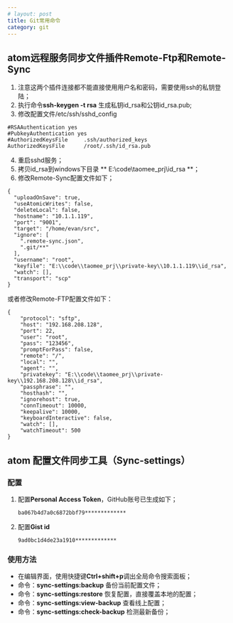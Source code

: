 ```yaml
---
# layout: post
title: Git常用命令
category: git
---
```


## atom远程服务同步文件插件Remote-Ftp和Remote-Sync
1. 注意这两个插件连接都不能直接使用用户名和密码，需要使用ssh的私钥登陆；
2. 执行命令**ssh-keygen -t rsa** 生成私钥id_rsa和公钥id_rsa.pub;
3. 修改配置文件/etc/ssh/sshd_config

```
#RSAAuthentication yes
#PubkeyAuthentication yes
#AuthorizedKeysFile     .ssh/authorized_keys
AuthorizedKeysFile      /root/.ssh/id_rsa.pub
```

4. 重启sshd服务；
5. 拷贝id_rsa到windows下目录 ** E:\\code\\taomee_prj\\id_rsa **；
6. 修改Remote-Sync配置文件如下；

```
{
  "uploadOnSave": true,
  "useAtomicWrites": false,
  "deleteLocal": false,
  "hostname": "10.1.1.119",
  "port": "9001",
  "target": "/home/evan/src",
  "ignore": [
    ".remote-sync.json",
    ".git/**"
  ],
  "username": "root",
  "keyfile": "E:\\code\\taomee_prj\\private-key\\10.1.1.119\\id_rsa",
  "watch": [],
  "transport": "scp"
}
```

或者修改Remote-FTP配置文件如下：

```
{
    "protocol": "sftp",
    "host": "192.168.208.128",
    "port": 22,
    "user": "root",
    "pass": "123456",
    "promptForPass": false,
    "remote": "/",
    "local": "",
    "agent": "",
    "privatekey": "E:\\code\\taomee_prj\\private-key\\192.168.208.128\\id_rsa",
    "passphrase": "",
    "hosthash": "",
    "ignorehost": true,
    "connTimeout": 10000,
    "keepalive": 10000,
    "keyboardInteractive": false,
    "watch": [],
    "watchTimeout": 500
}
```


## atom 配置文件同步工具（Sync-settings）
### 配置
1. 配置**Personal Access Token**，GitHub账号已生成如下；

	```
	ba067b4d7a0c6872bbf79*************
	```
2. 配置**Gist id**

	```
	9ad0bc1d4de23a1910*************
	```

### 使用方法

* 在编辑界面，使用快捷键**Ctrl+shift+p**调出全局命令搜索面板；
* 命令：**sync-settings:backup** 备份当前配置文件；
* 命令：**sync-settings:restore** 恢复配置，直接覆盖本地的配置；
* 命令：**sync-settings:view-backup** 查看线上配置；
* 命令：**sync-settings:check-backup** 检测最新备份；

